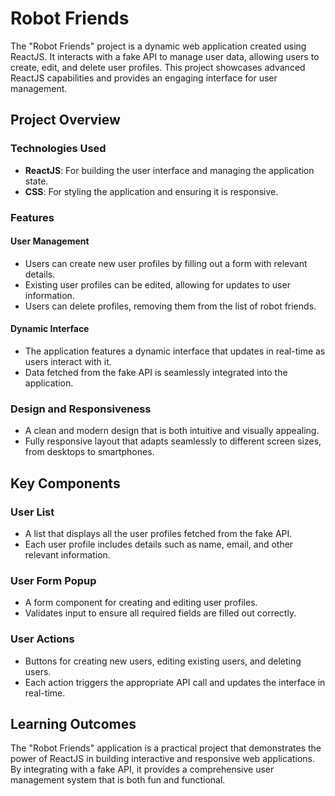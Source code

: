 # Robot Friends

The "Robot Friends" project is a dynamic web application created using ReactJS. It interacts with a fake API to manage user data, allowing users to create, edit, and delete user profiles. This project showcases advanced ReactJS capabilities and provides an engaging interface for user management.

## Project Overview

### Technologies Used
- **ReactJS**: For building the user interface and managing the application state.
- **CSS**: For styling the application and ensuring it is responsive.

### Features

#### User Management
- Users can create new user profiles by filling out a form with relevant details.
- Existing user profiles can be edited, allowing for updates to user information.
- Users can delete profiles, removing them from the list of robot friends.

#### Dynamic Interface
- The application features a dynamic interface that updates in real-time as users interact with it.
- Data fetched from the fake API is seamlessly integrated into the application.

### Design and Responsiveness
- A clean and modern design that is both intuitive and visually appealing.
- Fully responsive layout that adapts seamlessly to different screen sizes, from desktops to smartphones.

## Key Components

### User List
- A list that displays all the user profiles fetched from the fake API.
- Each user profile includes details such as name, email, and other relevant information.

### User Form Popup
- A form component for creating and editing user profiles.
- Validates input to ensure all required fields are filled out correctly.

### User Actions
- Buttons for creating new users, editing existing users, and deleting users.
- Each action triggers the appropriate API call and updates the interface in real-time.

## Learning Outcomes
The "Robot Friends" application is a practical project that demonstrates the power of ReactJS in building interactive and responsive web applications. By integrating with a fake API, it provides a comprehensive user management system that is both fun and functional.
